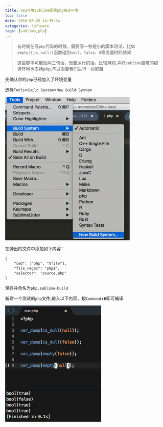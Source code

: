 ```yaml
---
title: mac环境sublime配置php编译环境
toc: false
date: 2016-06-28 14:35:34
categories: Software
tags: [sublime,php]
---
```


> 有时候在写`php`代码的时候，需要写一些短小的脚本测试，比如`empty()`,`is_null()`函数碰到`null`、`false`、`0`等变量时的结果

> 这些脚本可能就两三句话，想要运行的话，比较麻烦,幸好`sublime`自带的编译环境也支持php,不过需要我们进行一些配置




先确认你的`php`已经加入了环境变量

<!--more-->

选择`Tools`>`Build System`>`New Build System`

![](sublime-php-build-system-on-mac/1468218966073.png)

在弹出的文件中添加如下内容：

``` sublime-build /Users/jim/Library/Application Support/Sublime Text 3/Packages/User/php.sublime-build
{
    "cmd": ["php", "$file"],
    "file_regex": "php$",
    "selector": "source.php"
}
```

保存并命名为`php.sublime-build`

新建一个测试的`php`文件,输入以下内容，按`Command`+`B`即可编译

![](sublime-php-build-system-on-mac/1468219622854.png)

